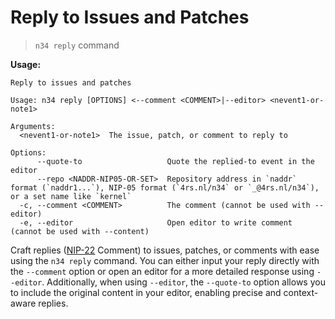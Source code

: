 # Reply to Issues and Patches

> `n34 reply` command

**Usage:**
```
Reply to issues and patches

Usage: n34 reply [OPTIONS] <--comment <COMMENT>|--editor> <nevent1-or-note1>

Arguments:
  <nevent1-or-note1>  The issue, patch, or comment to reply to

Options:
      --quote-to                   Quote the replied-to event in the editor
      --repo <NADDR-NIP05-OR-SET>  Repository address in `naddr` format (`naddr1...`), NIP-05 format (`4rs.nl/n34` or `_@4rs.nl/n34`), or a set name like `kernel`
  -c, --comment <COMMENT>          The comment (cannot be used with --editor)
  -e, --editor                     Open editor to write comment (cannot be used with --content)
```

Craft replies ([NIP-22] Comment) to issues, patches, or comments with ease
using the `n34 reply` command. You can either input your reply directly with
the `--comment` option or open an editor for a more detailed response using
`--editor`. Additionally, when using `--editor`, the `--quote-to` option
allows you to include the original content in your editor, enabling precise and
context-aware replies.

[NIP-22]: https://github.com/nostr-protocol/nips/blob/master/22.md
